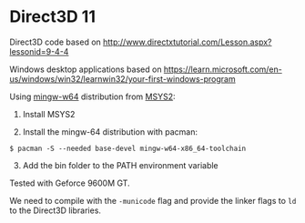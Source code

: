 # Direct3D 11

Direct3D code based on http://www.directxtutorial.com/Lesson.aspx?lessonid=9-4-4

Windows desktop applications based on https://learn.microsoft.com/en-us/windows/win32/learnwin32/your-first-windows-program

Using [mingw-w64](http://mingw-w64.org/) distribution from [MSYS2](https://www.msys2.org/):

1. Install MSYS2

2. Install the mingw-64 distribution with pacman:

```shell
$ pacman -S --needed base-devel mingw-w64-x86_64-toolchain
```

3. Add the bin folder to the PATH environment variable

Tested with Geforce 9600M GT.

We need to compile with the `-municode` flag and provide the linker flags to `ld` to the Direct3D libraries.